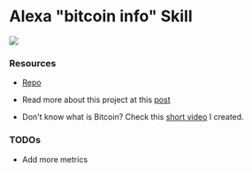 # Alexa "bitcoin info" Skill

![](https://greenido.files.wordpress.com/2017/06/screen-shot-2017-06-14-at-4-57-32-pm.png?w=696)

### Resources

* [Repo](https://github.com/greenido/bitcoin-info-action)
* Read more about this project at this [post](https://greenido.wordpress.com/2017/06/14/a-bitcoiner-info-action/)

* Don't know what is Bitcoin? Check this [short video](https://www.youtube.com/watch?v=TN7cmfoH06w&t=1s) I created.


### TODOs
  * Add more metrics
  